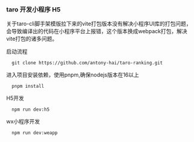 ### taro 开发小程序  H5

关于taro-cli脚手架模版拉下来的vite打包版本没有解决小程序UI库的打包问题，会导致编译出的代码在小程序平台上报错，这个版本换成webpack打包，解决vite打包的诸多问题。

启动流程
```javascrpt
  git clone https://github.com/antony-hai/taro-ranking.git
```
进入项目安装依赖，使用pnpm,确保nodejs版本在16以上
```javascrpt
  pnpm install
```

H5开发
```javascrpt
  npm run dev:h5
```

wx小程序开发
```javascrpt
  npm run dev:weapp
```

